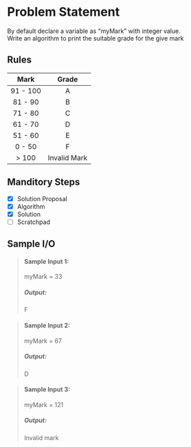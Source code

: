 # Problem Statement   

By default declare a variable as "myMark" with integer value.            
Write an algorithm to print the suitable grade for the give mark


## Rules

| Mark | Grade |  
| :---:   |  :----:   | 
| 91 - 100 | A | 
| 81 - 90 | B | 
| 71 - 80 | C | 
| 61 - 70 | D | 
| 51 - 60 | E | 
| 0 - 50 | F | 
| > 100 | Invalid Mark | 

## Manditory Steps

- [x] Solution Proposal
- [x] Algorithm
- [x] Solution
- [ ] Scratchpad

## Sample I/O

> #### Sample Input 1:
> myMark = 33
>
> ##### Output:
> F

> #### Sample Input 2:
> myMark = 67
>
> ##### Output:
> D

> #### Sample Input 3:
> myMark = 121
>
> ##### Output:
> Invalid mark
